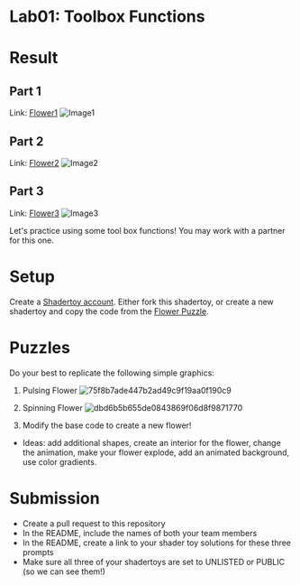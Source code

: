 # Lab01: Toolbox Functions
# Result
## Part 1
Link: [Flower1](https://www.shadertoy.com/view/ms3yzn)
![Image1](https://github.com/uluyek/lab01-toolbox-functions/blob/main/Screenshot%202023-09-13%20at%2010.34.48%20PM.png)

## Part 2
Link: [Flower2](https://www.shadertoy.com/view/ddcyzn)
![Image2](URL_FROM_ISSUE)

## Part 3
Link: [Flower3](https://www.shadertoy.com/view/mscyzn)
![Image3](URL_FROM_ISSUE)


Let's practice using some tool box functions! You may work with a partner for this one.

# Setup 

Create a [Shadertoy account](https://www.shadertoy.com/). Either fork this shadertoy, or create a new shadertoy and copy the code from the [Flower Puzzle](https://www.shadertoy.com/view/NsVBzy).

# Puzzles

Do your best to replicate the following simple graphics:

1. Pulsing Flower
![75f8b7ade447b2ad49c9f19aa0f190c9](https://user-images.githubusercontent.com/1758825/133500768-45b053c2-1885-4108-84a8-4cbf3f10318d.gif)

2. Spinning Flower
![dbd6b5b655de0843869f06d8f9871770](https://user-images.githubusercontent.com/1758825/133485625-8385c7ca-6015-4809-b8ad-3311df071889.gif)

3. Modify the base code to create a new flower!
- Ideas: add additional shapes, create an interior for the flower, change the animation, make your flower explode, add an animated background, use color gradients.

# Submission
- Create a pull request to this repository
- In the README, include the names of both your team members
- In the README, create a link to your shader toy solutions for these three prompts
- Make sure all three of your shadertoys are set to UNLISTED or PUBLIC (so we can see them!)
